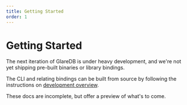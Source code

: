 ```yaml
---
title: Getting Started
order: 1
---
```


# Getting Started

The next iteration of GlareDB is under heavy development, and we're not yet
shipping pre-built binaries or library bindings.

The CLI and relating bindings can be built from source by following the
instructions on [development overview].

These docs are incomplete, but offer a preview of what's to come.

[development overview]: ./development/overview
